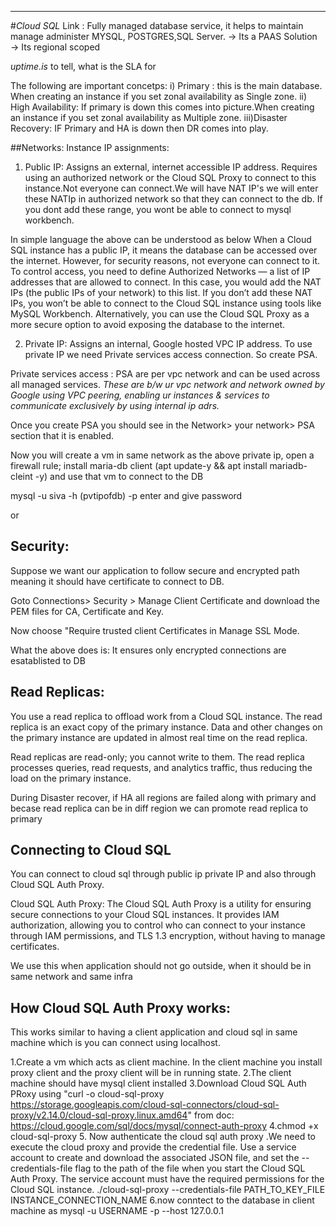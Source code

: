 ---
#*Cloud SQL*
Link : 
Fully managed database service, it helps to maintain manage administer MYSQL, POSTGRES,SQL Server.
→ Its a PAAS Solution
→ Its regional scoped

*uptime.is* to tell, what is the SLA for 


The following are important concetps:
i) Primary : this is the main database. When creating an instance if you set zonal availability as Single zone.
ii) High Availability: If primary is down this comes into picture.When creating an instance if you set zonal availability as Multiple zone.
iii)Disaster Recovery: IF Primary and HA is down then DR comes into play.

##Networks:
Instance IP assignments:
1. Public IP: Assigns an external, internet accessible IP address. Requires using an authorized network or the Cloud SQL Proxy to connect to this instance.Not everyone can connect.We will have NAT IP's we will enter these NATIp in authorized network so that they can connect to the db. If you dont add these range, you wont be able to connect to mysql workbench.

In simple language the above can be understood as below
When a Cloud SQL instance has a public IP, it means the database can be accessed over the internet. However, for security reasons, not everyone can connect to it.
To control access, you need to define Authorized Networks — a list of IP addresses that are allowed to connect. In this case, you would add the NAT IPs (the public IPs of your network) to this list. If you don’t add these NAT IPs, you won’t be able to connect to the Cloud SQL instance using tools like MySQL Workbench.
Alternatively, you can use the Cloud SQL Proxy as a more secure option to avoid exposing the database to the internet.


2. Private IP: Assigns an internal, Google hosted VPC IP address.
To use private IP we need Private services access connection. So create PSA.

Private services access : PSA are per vpc network and can be used across all managed services. *These are b/w ur vpc network and network owned by Google using VPC peering, enabling ur instances & services to communicate exclusively by using internal ip adrs.*

 Once you create PSA you should see in the Network> your network> PSA section that it is enabled.

 Now you will create a vm in same network as the above private ip, open a firewall rule; install maria-db client (apt update-y &&  apt install mariadb-cleint -y) and use that vm to connect to the DB

 mysql -u siva -h (pvtipofdb) -p enter and give password

or



## Security:
Suppose we want our application to follow secure and encrypted path  meaning it should have certificate to connect to DB.

Goto Connections> Security > Manage Client Certificate and download the PEM files for CA, Certificate and Key.

Now choose "Require trusted client Certificates in Manage SSL Mode.

What the above does is: It ensures only encrypted connections are esatablisted to DB

## Read Replicas:
You use a read replica to offload work from a Cloud SQL instance. The read replica is an exact copy of the primary instance. Data and other changes on the primary instance are updated in almost real time on the read replica.

Read replicas are read-only; you cannot write to them. The read replica processes queries, read requests, and analytics traffic, thus reducing the load on the primary instance.

During Disaster recover, if HA all regions are failed along with primary and becase read replica can be in diff region we can promote read replica to primary


## Connecting to Cloud SQL

You can connect to cloud sql through public ip private IP and also through Cloud SQL Auth Proxy.

Cloud SQL Auth Proxy:
The Cloud SQL Auth Proxy is a utility for ensuring secure connections to your Cloud SQL instances. It provides IAM authorization, allowing you to control who can connect to your instance through IAM permissions, and TLS 1.3 encryption, without having to manage certificates.

We use this when application should not go outside, when it should be in same network and same infra

## How Cloud SQL Auth Proxy works:
This works similar to having a client application and cloud sql in same machine which is you can connect using localhost.

1.Create a vm which acts as client machine. In the client machine you install proxy client and the proxy client will be in running state.
2.The client machine should have mysql client installed
3.Download Cloud SQL Auth PRoxy using "curl -o cloud-sql-proxy https://storage.googleapis.com/cloud-sql-connectors/cloud-sql-proxy/v2.14.0/cloud-sql-proxy.linux.amd64" from doc: https://cloud.google.com/sql/docs/mysql/connect-auth-proxy
4.chmod +x cloud-sql-proxy
5. Now authenticate the cloud sql auth proxy .We need to execute the cloud proxy and provide the credential file. Use a service account to create and download the associated JSON file, and set the --credentials-file flag to the path of the file when you start the Cloud SQL Auth Proxy. The service account must have the required permissions for the Cloud SQL instance.
./cloud-sql-proxy --credentials-file PATH_TO_KEY_FILE \
INSTANCE_CONNECTION_NAME
6.now conntect to the database in client machine as  mysql -u USERNAME -p --host 127.0.0.1





